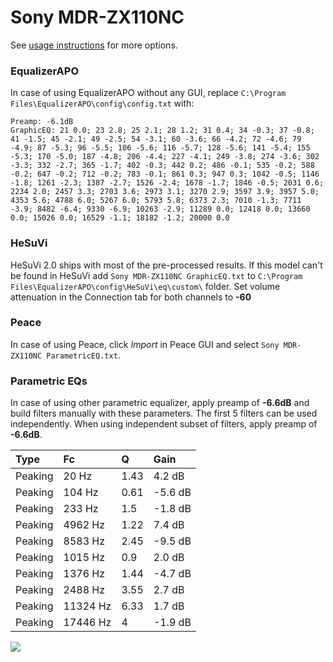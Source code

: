 # Sony MDR-ZX110NC
See [usage instructions](https://github.com/jaakkopasanen/AutoEq#usage) for more options.

### EqualizerAPO
In case of using EqualizerAPO without any GUI, replace `C:\Program Files\EqualizerAPO\config\config.txt`
with:
```
Preamp: -6.1dB
GraphicEQ: 21 0.0; 23 2.8; 25 2.1; 28 1.2; 31 0.4; 34 -0.3; 37 -0.8; 41 -1.5; 45 -2.1; 49 -2.5; 54 -3.1; 60 -3.6; 66 -4.2; 72 -4.6; 79 -4.9; 87 -5.3; 96 -5.5; 106 -5.6; 116 -5.7; 128 -5.6; 141 -5.4; 155 -5.3; 170 -5.0; 187 -4.8; 206 -4.4; 227 -4.1; 249 -3.8; 274 -3.6; 302 -3.3; 332 -2.7; 365 -1.7; 402 -0.3; 442 0.2; 486 -0.1; 535 -0.2; 588 -0.2; 647 -0.2; 712 -0.2; 783 -0.1; 861 0.3; 947 0.3; 1042 -0.5; 1146 -1.8; 1261 -2.3; 1387 -2.7; 1526 -2.4; 1678 -1.7; 1846 -0.5; 2031 0.6; 2234 2.0; 2457 3.3; 2703 3.6; 2973 3.1; 3270 2.9; 3597 3.9; 3957 5.0; 4353 5.6; 4788 6.0; 5267 6.0; 5793 5.8; 6373 2.3; 7010 -1.3; 7711 -3.9; 8482 -6.4; 9330 -6.9; 10263 -2.9; 11289 0.0; 12418 0.0; 13660 0.0; 15026 0.0; 16529 -1.1; 18182 -1.2; 20000 0.0
```

### HeSuVi
HeSuVi 2.0 ships with most of the pre-processed results. If this model can't be found in HeSuVi add
`Sony MDR-ZX110NC GraphicEQ.txt` to `C:\Program Files\EqualizerAPO\config\HeSuVi\eq\custom\` folder.
Set volume attenuation in the Connection tab for both channels to **-60**

### Peace
In case of using Peace, click *Import* in Peace GUI and select `Sony MDR-ZX110NC ParametricEQ.txt`.

### Parametric EQs
In case of using other parametric equalizer, apply preamp of **-6.6dB** and build filters manually
with these parameters. The first 5 filters can be used independently.
When using independent subset of filters, apply preamp of **-6.6dB**.

| Type    | Fc       |    Q | Gain    |
|:--------|:---------|:-----|:--------|
| Peaking | 20 Hz    | 1.43 | 4.2 dB  |
| Peaking | 104 Hz   | 0.61 | -5.6 dB |
| Peaking | 233 Hz   | 1.5  | -1.8 dB |
| Peaking | 4962 Hz  | 1.22 | 7.4 dB  |
| Peaking | 8583 Hz  | 2.45 | -9.5 dB |
| Peaking | 1015 Hz  | 0.9  | 2.0 dB  |
| Peaking | 1376 Hz  | 1.44 | -4.7 dB |
| Peaking | 2488 Hz  | 3.55 | 2.7 dB  |
| Peaking | 11324 Hz | 6.33 | 1.7 dB  |
| Peaking | 17446 Hz | 4    | -1.9 dB |

![](https://raw.githubusercontent.com/jaakkopasanen/AutoEq/master/results/rtings/avg/Sony%20MDR-ZX110NC/Sony%20MDR-ZX110NC.png)